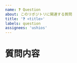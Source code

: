 ```yaml
---
name: ❓ Question
about: このリポジトリに関連する質問
title: '❓ <title>'
labels: question
assignees: 'ushios'
---
```


# 質問内容


